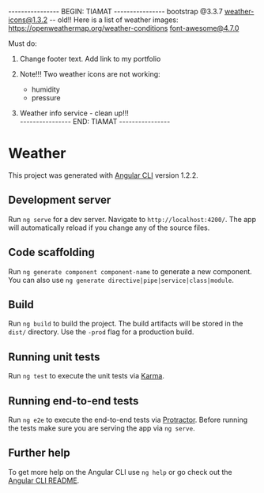 ---------------- BEGIN: TIAMAT ----------------
bootstrap @3.3.7
weather-icons@1.3.2  -- old!!
Here is a list of weather images: https://openweathermap.org/weather-conditions
font-awesome@4.7.0

Must do:
1. Change footer text. Add link to my portfolio
2. Note!!! Two weather icons are not working:
    - humidity
    - pressure

 3. Weather info service - clean up!!!   
---------------- END: TIAMAT ----------------










# Weather

This project was generated with [Angular CLI](https://github.com/angular/angular-cli) version 1.2.2.

## Development server

Run `ng serve` for a dev server. Navigate to `http://localhost:4200/`. The app will automatically reload if you change any of the source files.

## Code scaffolding

Run `ng generate component component-name` to generate a new component. You can also use `ng generate directive|pipe|service|class|module`.

## Build

Run `ng build` to build the project. The build artifacts will be stored in the `dist/` directory. Use the `-prod` flag for a production build.

## Running unit tests

Run `ng test` to execute the unit tests via [Karma](https://karma-runner.github.io).

## Running end-to-end tests

Run `ng e2e` to execute the end-to-end tests via [Protractor](http://www.protractortest.org/).
Before running the tests make sure you are serving the app via `ng serve`.

## Further help

To get more help on the Angular CLI use `ng help` or go check out the [Angular CLI README](https://github.com/angular/angular-cli/blob/master/README.md).
